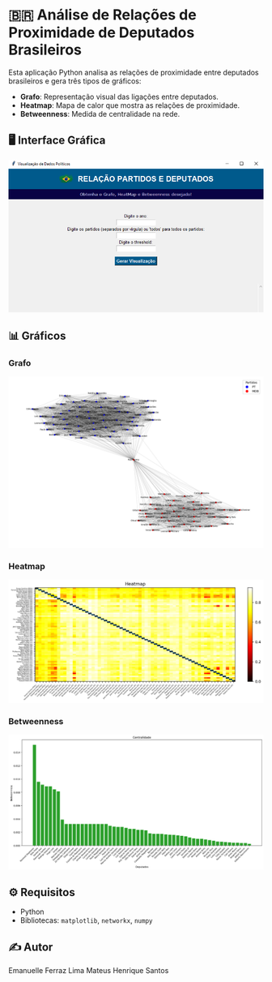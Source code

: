 # 🇧🇷 Análise de Relações de Proximidade de Deputados Brasileiros

Esta aplicação Python analisa as relações de proximidade entre deputados brasileiros e gera três tipos de gráficos:

- **Grafo**: Representação visual das ligações entre deputados.
- **Heatmap**: Mapa de calor que mostra as relações de proximidade.
- **Betweenness**: Medida de centralidade na rede.

## 🖥️ Interface Gráfica

![Interface Gráfica](imagens/interfacetkinter.png)

## 📊 Gráficos

### Grafo

![Grafo-PT-MDB 2022](imagens/grafo.png)

### Heatmap

![Heatmap-PT-PSOL 2022](imagens/heatmap.png)

### Betweenness

![Betweeness-PV-PSD-2023](imagens/centralidade.png)

## ⚙️ Requisitos

- Python 
- Bibliotecas: `matplotlib`, `networkx`, `numpy`

## ✍️ Autor

Emanuelle Ferraz Lima
Mateus Henrique Santos
